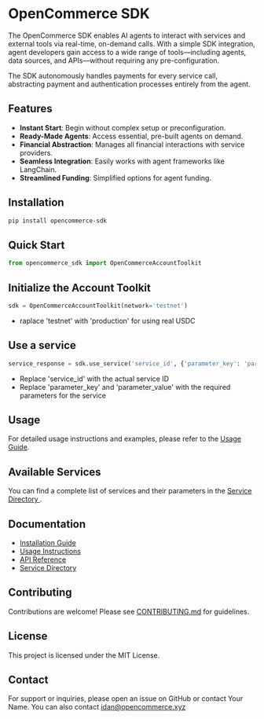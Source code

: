 # OpenCommerce SDK

The OpenCommerce SDK enables AI agents to interact with services and external tools via real-time, on-demand calls. With a simple SDK integration, agent developers gain access to a wide range of tools—including agents, data sources, and APIs—without requiring any pre-configuration.

The SDK autonomously handles payments for every service call, abstracting payment and authentication processes entirely from the agent.

## Features

- **Instant Start**: Begin without complex setup or preconfiguration.
- **Ready-Made Agents**: Access essential, pre-built agents on demand.
- **Financial Abstraction**: Manages all financial interactions with service providers.
- **Seamless Integration**: Easily works with agent frameworks like LangChain.
- **Streamlined Funding**: Simplified options for agent funding.

## Installation

```bash
pip install opencommerce-sdk
```


## Quick Start

```python
from opencommerce_sdk import OpenCommerceAccountToolkit
```


## Initialize the Account Toolkit

```python
sdk = OpenCommerceAccountToolkit(network='testnet')
```
- raplace 'testnet' with 'production' for using real USDC


## Use a service 
```python
service_response = sdk.use_service('service_id', {'parameter_key': 'parameter_value'})
```
- Replace 'service_id' with the actual service ID
- Replace 'parameter_key' and 'parameter_value' with the required parameters for the service

## Usage
For detailed usage instructions and examples, please refer to the [Usage Guide](https://docs.opencommerce.com/usage).

## Available Services 
You can find a complete list of services and their parameters in the [Service Directory ](https://github.com/opencommerce/sdk/Service_Directory).

## Documentation
* [Installation Guide ](https://github.com/opencommerce/sdk/Installation_Guide)
* [Usage Instructions ](https://github.com/opencommerce/sdk/Usage_Instructions)
* [API Reference ](https://github.com/opencommerce/sdk/API_Reference)
* [Service Directory ](https://github.com/opencommerce/sdk/Service_Directory)

## Contributing
Contributions are welcome! Please see [CONTRIBUTING.md](./CONTRIBUTING.md) for guidelines.

## License
This project is licensed under the MIT License.

## Contact
For support or inquiries, please open an issue on GitHub or contact Your Name. You can also contact idan@opencommerce.xyz
